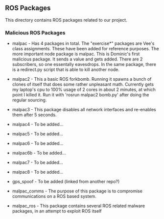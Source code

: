 ## ROS Packages
This directory contains ROS packages related to our project.

### Malicious ROS Packages
  * malpac - Has 4 packages in total. The "exercise*" packages are Vee's class assignments. These have been added for reference purposes. The more important node package is malpac. This is Dominic's first malicious package. It sends a value and gets added. There are 2 subscribers, so one essentally eavesdrops. In the same package, there is a redirect.py script that is able to kill another node.

  * malpac2 - This a basic ROS forkbomb. Running it spawns a bunch of clones of itself that does some rather unpleasant math. Currently gets my laptop's cpu to 100% usage of 2 cores in about 2 minutes, at which point I killed it. Run it with 'rosrun malpac2 bomb.py' after doing the regular sourcing.

  * malpac3 - This package disables all network interfaces and re-enables them after 5 seconds.

  * malpac4 - To be added...

  * malpac5 - To be added...

  * malpac6 - To be added...

  * malpac6b - To be added...

  * malpac7 - To be added...

  * malpac8 - To be added...

  * gps_spoof - To be added (linked from another repo?)

  * malpac_comms - The purpose of this package is to compromise communications on a ROS based system.

  * malpac_ros - This package contains several ROS related malware packages, in an attempt to exploit ROS itself
  
